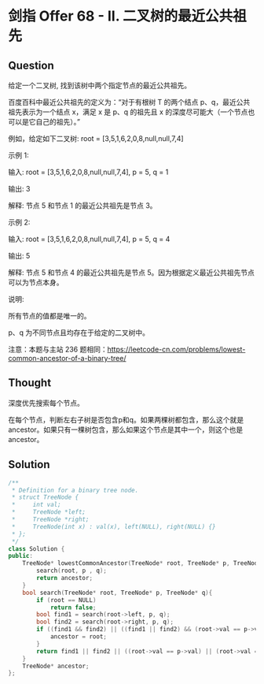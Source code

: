 # 剑指 Offer 68 - II. 二叉树的最近公共祖先

## Question
给定一个二叉树, 找到该树中两个指定节点的最近公共祖先。

百度百科中最近公共祖先的定义为：“对于有根树 T 的两个结点 p、q，最近公共祖先表示为一个结点 x，满足 x 是 p、q 的祖先且 x 的深度尽可能大（一个节点也可以是它自己的祖先）。”

例如，给定如下二叉树:  root = [3,5,1,6,2,0,8,null,null,7,4]



 

示例 1:

输入: root = [3,5,1,6,2,0,8,null,null,7,4], p = 5, q = 1

输出: 3

解释: 节点 5 和节点 1 的最近公共祖先是节点 3。

示例 2:

输入: root = [3,5,1,6,2,0,8,null,null,7,4], p = 5, q = 4

输出: 5

解释: 节点 5 和节点 4 的最近公共祖先是节点 5。因为根据定义最近公共祖先节点可以为节点本身。
 

说明:

所有节点的值都是唯一的。

p、q 为不同节点且均存在于给定的二叉树中。

注意：本题与主站 236 题相同：https://leetcode-cn.com/problems/lowest-common-ancestor-of-a-binary-tree/

## Thought
深度优先搜索每个节点。

在每个节点，判断左右子树是否包含p和q。如果两棵树都包含，那么这个就是ancestor。如果只有一棵树包含，那么如果这个节点是其中一个，则这个也是ancestor。

## Solution
```C++
/**
 * Definition for a binary tree node.
 * struct TreeNode {
 *     int val;
 *     TreeNode *left;
 *     TreeNode *right;
 *     TreeNode(int x) : val(x), left(NULL), right(NULL) {}
 * };
 */
class Solution {
public:
    TreeNode* lowestCommonAncestor(TreeNode* root, TreeNode* p, TreeNode* q) {
        search(root, p , q);
        return ancestor;
    }
    bool search(TreeNode* root, TreeNode* p, TreeNode* q){
        if (root == NULL)
            return false;
        bool find1 = search(root->left, p, q);
        bool find2 = search(root->right, p, q);
        if ((find1 && find2) || ((find1 || find2) && (root->val == p->val || root->val == q->val))){
            ancestor = root;
        }
        return find1 || find2 || ((root->val == p->val) || (root->val == q->val));
    }
    TreeNode* ancestor;
};
```
